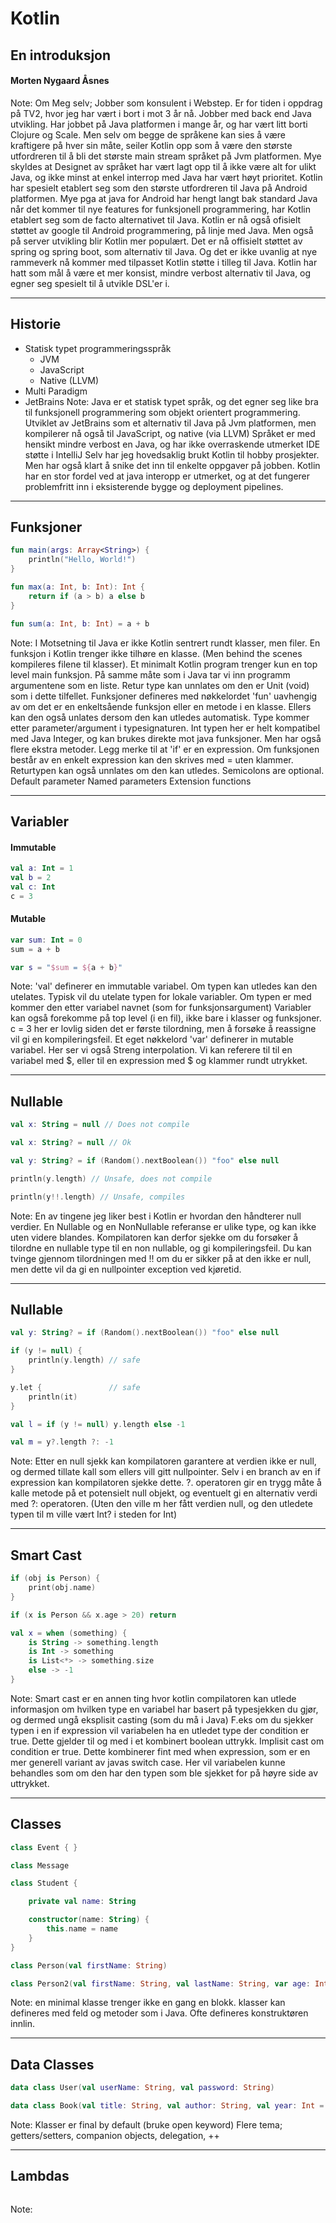 # Kotlin
## En introduksjon
#### Morten Nygaard Åsnes

Note:
Om Meg selv; Jobber som konsulent i Webstep. Er for tiden i oppdrag på TV2, hvor jeg har vært i bort i mot 3 år nå. Jobber
med back end Java utvikling. Har jobbet på Java platformen i mange år, og har vært litt borti Clojure og Scale. Men selv om
begge de språkene kan sies å være kraftigere på hver sin måte, seiler Kotlin opp som å være den største utfordreren til 
å bli det største main stream språket på Jvm platformen. Mye skyldes at Designet av språket har vært lagt opp til å
ikke være alt for ulikt Java, og ikke minst at enkel interrop med Java har vært høyt prioritet.
Kotlin har spesielt etablert seg som den største utfordreren til Java på Android platformen. Mye pga at java 
for Android har hengt langt bak standard Java når det kommer til nye features for funksjonell programmering, har Kotlin etablert seg som de facto alternativet 
til Java. Kotlin er nå også ofisielt støttet av google til Android programmering, på linje med Java.
Men også på server utvikling blir Kotlin mer populært. Det er nå offisielt støttet av spring og spring boot, som alternativ til
Java. Og det er ikke uvanlig at nye rammeverk nå kommer med tilpasset Kotlin støtte i tilleg til Java.
Kotlin har hatt som mål å være et mer konsist, mindre verbost alternativ til Java, og egner seg spesielt
til å utvikle DSL'er i.



---
## Historie
- Statisk typet programmeringsspråk
  - JVM
  - JavaScript
  - Native (LLVM)
- Multi Paradigm
- JetBrains
Note:
Java er et statisk typet språk, og det egner seg like bra til funksjonell programmering som objekt orientert programmering.
Utviklet av JetBrains som et alternativ til Java på Jvm platformen, men kompilerer nå også til JavaScript, og native (via LLVM)
Språket er med hensikt mindre verbost en Java, og har ikke overraskende utmerket IDE støtte i IntelliJ 
Selv har jeg hovedsaklig brukt Kotlin til hobby prosjekter. Men har også klart å snike det inn til enkelte oppgaver på jobben.
Kotlin har en stor fordel ved at java interopp er utmerket, og at det fungerer problemfritt inn i eksisterende bygge og deployment 
pipelines. 



---
## Funksjoner
```kotlin
fun main(args: Array<String>) {
    println("Hello, World!")
}

fun max(a: Int, b: Int): Int {
    return if (a > b) a else b
}

fun sum(a: Int, b: Int) = a + b
```
Note:
I Motsetning til Java er ikke Kotlin sentrert rundt klasser, men filer.
En funksjon i Kotlin trenger ikke 
tilhøre en klasse. (Men behind the scenes kompileres filene til klasser).
Et minimalt Kotlin program trenger kun en top level main funksjon.
På samme måte som i Java tar vi inn programm argumentene som en liste.
Retur type kan unnlates om den er Unit (void) som i dette tilfellet.
Funksjoner defineres med nøkkelordet 'fun' uavhengig av om det er en enkeltsående funksjon
eller en metode i en klasse.
Ellers kan den også unlates dersom den kan utledes automatisk. 
Type kommer etter parameter/argument i typesignaturen.
Int typen her er helt kompatibel med Java Integer, og kan brukes direkte mot java funksjoner. Men har også flere
ekstra metoder.
Legg merke til at 'if' er en expression.
Om funksjonen består av en enkelt expression kan den skrives med = uten klammer.
Returtypen kan også unnlates om den kan utledes. Semicolons are optional.
Default parameter
Named parameters
Extension functions



---
## Variabler
#### Immutable
```kotlin
val a: Int = 1 
val b = 2
val c: Int  
c = 3
```
#### Mutable
```kotlin
var sum: Int = 0 
sum = a + b

var s = "$sum = ${a + b}"
```
Note:
'val' definerer en immutable variabel. Om typen kan utledes kan den utelates. Typisk vil du utelate typen
for lokale variabler. Om typen er med kommer den etter variabel navnet (som for funksjonsargument)
Variabler kan også forekomme på top level (i en fil), ikke bare i klasser og funksjoner.
c = 3 her er lovlig siden det er første tilordning, men å forsøke å reassigne vil gi en kompileringsfeil.
Et eget nøkkelord 'var' definerer in mutable variabel.
Her ser vi også Streng interpolation. Vi kan referere til til en variabel med $, eller til en
expression med $ og klammer rundt utrykket.



---
## Nullable
```kotlin
val x: String = null // Does not compile

val x: String? = null // Ok

val y: String? = if (Random().nextBoolean()) "foo" else null

println(y.length) // Unsafe, does not compile

println(y!!.length) // Unsafe, compiles
```
Note:
En av tingene jeg liker best i Kotlin er hvordan den håndterer null verdier.
En Nullable og en NonNullable referanse er ulike type, og kan ikke uten videre blandes.
Kompilatoren kan derfor sjekke om du forsøker å tilordne en nullable type til en non nullable, og gi
kompileringsfeil. Du kan tvinge gjennom tilordningen med !! om du er sikker på at den ikke er null,
men dette vil da gi en nullpointer exception ved kjøretid.


---
## Nullable
```kotlin
val y: String? = if (Random().nextBoolean()) "foo" else null

if (y != null) {
    println(y.length) // safe
}

y.let {               // safe
    println(it)
}

val l = if (y != null) y.length else -1

val m = y?.length ?: -1
```
Note:
Etter en null sjekk kan kompilatoren garantere at verdien ikke er null, og dermed tillate kall som ellers
vill gitt nullpointer. Selv i en branch av en if expression kan kompilatoren sjekke dette.
?. operatoren gir en trygg måte å kalle metode på et potensielt null objekt, og eventuelt gi en alternativ
verdi med ?: operatoren. (Uten den ville m her fått verdien null, og den utledete typen til m ville vært Int? i steden for Int)



---
## Smart Cast
```kotlin
if (obj is Person) {
    print(obj.name)
}

if (x is Person && x.age > 20) return

val x = when (something) {
    is String -> something.length
    is Int -> something
    is List<*> -> something.size
    else -> -1
}
```
Note: 
Smart cast er en annen ting hvor kotlin compilatoren kan utlede informasjon om hvilken type en variabel har
basert på typesjekken du gjør, og dermed ungå eksplisit casting (som du må i Java)
F.eks om du sjekker typen i en if expression vil variabelen ha en utledet  type der condition er true.
Dette gjelder til og med i et kombinert boolean uttrykk. 
Implisit cast om condition er true. Dette kombinerer fint med when expression, som er en mer generell variant
av javas switch case. Her vil variabelen kunne behandles som om den har den typen som ble sjekket for på høyre
side av uttrykket.



---
## Classes
```kotlin
class Event { }

class Message

class Student {

    private val name: String

    constructor(name: String) {
        this.name = name
    }
}

class Person(val firstName: String) 

class Person2(val firstName: String, val lastName: String, var age: Int)
```
Note:
en minimal klasse trenger ikke en gang en blokk. klasser kan defineres med feld og metoder som i Java.
Ofte defineres konstruktøren innlin.

---
## Data Classes
```kotlin
data class User(val userName: String, val password: String)

data class Book(val title: String, val author: String, val year: Int = -1, val sortedUnder: String = author)
```
Note: Klasser er final by default (bruke open keyword)
Flere tema; getters/setters, companion objects, delegation, ++



---
## Lambdas
```kotlin

```
Note: